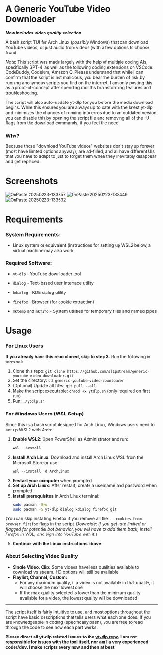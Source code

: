 # A Generic YouTube Video Downloader

***Now includes video quality selection***

A bash script TUI for Arch Linux (*possibly* Windows) that can download YouTube videos, or just audio from videos (with a few options to choose from)

*Note*: This script was made largely with the help of multiple coding AIs, specifically GPT-4, as well as the following coding extensions on VSCode: CodeBuddy, Codeium, Amazon Q. Please understand that while I can confirm that the script is not malicious, you bear the burden of risk by running anonymous scripts you find on the internet. I am only posting this as a proof-of-concept after spending months brainstorming features and troubleshooting.

The script will also auto-update yt-dlp for you before the media download begins. While this ensures you are always up to date with the latest yt-dlp and minimizes the chances of running into erros due to an outdated version, you can disable this by opening the script file and removing all of the -U flags from the download commands, if you feel the need.

### Why?
Because those "download YouTube videos" websites don't stay up forever (most have liimted options anyway), are ad-filled, and all have different UIs that you have to adapt to just to forget them when they inevitably disappear and get replaced.

# Screenshots
![OnPaste 20250223-133357](https://github.com/user-attachments/assets/0543683b-9e32-4740-9902-d4cb257b4a22)
![OnPaste 20250223-133449](https://github.com/user-attachments/assets/06f37414-5bd5-4bfa-8c04-b19bad5d67a9)     
![OnPaste 20250223-133632](https://github.com/user-attachments/assets/f39ca0fa-18d6-4c7a-b725-3ae85294fb97)




# Requirements
### System Requirements:

- Linux system or equivalent (instructions for setting up WSL2 below, a virtual machine may also work)

### Required Software:

- `yt-dlp` - YouTube downloader tool

- `dialog` - Text-based user interface utility

- `kdialog` - KDE dialog utility

- `firefox` - Browser (for cookie extraction)

- `mktemp` and `mkfifo` - System utilities for temporary files and named pipes

# Usage

### For Linux Users

**If you already have this repo cloned, skip to step 3.** Run the following in terminal:
1. Clone this repo: `git clone https://github.com/sl1pstream/generic-youtube-video-downloader.git`
2. Set the directory: `cd generic-youtube-video-downloader`
3. (Optional) Update all files: `git pull --all`
4. Make the script executable: `chmod +x ytdlp.sh` (only required on first run)
5. Run: `./ytdlp.sh`

### For Windows Users (WSL Setup)

Since this is a bash script designed for Arch Linux, Windows users need to set up WSL2 with Arch:

1. **Enable WSL2**: Open PowerShell as Administrator and run:
   ```powershell
   wsl --install
   ```
2. **Install Arch Linux**: Download and install Arch Linux WSL from the Microsoft Store or use:
   ```powershell
   wsl --install -d ArchLinux
   ```
3. **Restart your computer** when prompted
4. **Set up Arch Linux**: After restart, create a username and password when prompted
5. **Install prerequisites** in Arch Linux terminal:
   ```bash
   sudo pacman -Syu
   sudo pacman -S yt-dlp dialog kdialog firefox git
   ```
(You can skip installing Firefox if you remove all the `---cookies-from-browser firefox` flags in the script. _Downside: if you get rate limited or flagged for potential bot behavior, you will have to add them back, install Firefox in WSL, and sign into YouTube with it._)
   
5. **Continue with the Linux instructions above**

### About Selecting Video Quality
- **Single Video, Clip:** Some videos have less qualities available to download vs stream. HD options will still be available
- **Playlist, Channel, Custom:**
  - For any maximum quality, if a video is not available in that quality, it will choose the next lowest one
  - If the max quality selected is lower than the minimum quality available for a video, the lowest quality will be downloaded

---
The script itself is fairly intuitive to use, and most options throughout the script have basic descriptions that tells users what each one does. If you are knowledgeable in coding (specifically bash), you are free to read through the code to see how each part works.

**Please direct all yt-dlp related issues to the [yt-dlp repo](https://github.com/yt-dlp/yt-dlp). I am not responsible for issues with the tool itself, nor am I a very experienced coder/dev. I make scripts every now and then at best**
